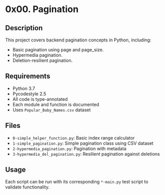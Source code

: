 # 0x00. Pagination

## Description
This project covers backend pagination concepts in Python, including:
- Basic pagination using page and page_size.
- Hypermedia pagination.
- Deletion-resilient pagination.

## Requirements
- Python 3.7
- Pycodestyle 2.5
- All code is type-annotated
- Each module and function is documented
- Uses `Popular_Baby_Names.csv` dataset

## Files
- `0-simple_helper_function.py`: Basic index range calculator
- `1-simple_pagination.py`: Simple pagination class using CSV dataset
- `2-hypermedia_pagination.py`: Pagination with metadata
- `3-hypermedia_del_pagination.py`: Resilient pagination against deletions

## Usage
Each script can be run with its corresponding `*-main.py` test script to validate functionality.
